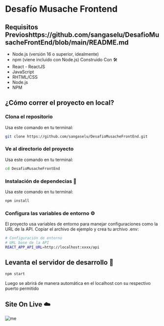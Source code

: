 # Desafío Musache Frontend
## Requisitos Previoshttps://github.com/sangaselu/DesafioMusacheFrontEnd/blob/main/README.md
- Node.js (versión 16 o superior, idealmente)
- npm (viene incluido con Node.js)
Construido Con 🛠️
- React - ReactJS
- JavaScript
- RHTML/CSS
- Node.js
- NPM
## ¿Cómo correr el proyecto en local?

### Clona el repositorio
Usa este comando en tu terminal:
```bash
git clone https://github.com/sangaselu/DesafioMusacheFrontEnd.git
```
### Ve al directorio del proyecto
Usa este comando en tu terminal:
```bash
cd DesafioMusacheFrontEnd
```
### Instalación de dependecias 🔧
Usa este comando en tu terminal:
```bash
npm install
```
### Configura las variables de entorno ⚙️
El proyecto usa variables de entorno para manejar configuraciones como la URL de la API. Copiar el archivo de ejemplo y crea tu archivo .env:
```bash
# Configuración de entorno
# URL base de la API
REACT_APP_API_URL=http://localhost:xxxx/api
```
## Levanta el servidor de desarrollo 🚀
```bash
npm start
```
Luego se abrirá de manera automática en el localhost con su respectivo puerto permitido

## Site On Live ☁️
![me](screen-capture.gif)
